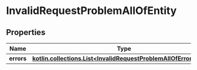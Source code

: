 
# InvalidRequestProblemAllOfEntity

## Properties
Name | Type | Description | Notes
------------ | ------------- | ------------- | -------------
**errors** | [**kotlin.collections.List&lt;InvalidRequestProblemAllOfErrorsEntity&gt;**](InvalidRequestProblemAllOfErrorsEntity.md) |  |  [optional]



